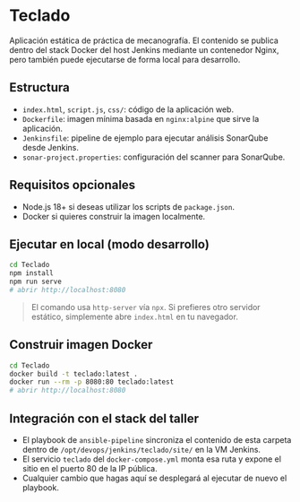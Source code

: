 # Teclado

Aplicación estática de práctica de mecanografía. El contenido se publica dentro del stack Docker del host Jenkins mediante un contenedor Nginx, pero también puede ejecutarse de forma local para desarrollo.

## Estructura

- `index.html`, `script.js`, `css/`: código de la aplicación web.
- `Dockerfile`: imagen mínima basada en `nginx:alpine` que sirve la aplicación.
- `Jenkinsfile`: pipeline de ejemplo para ejecutar análisis SonarQube desde Jenkins.
- `sonar-project.properties`: configuración del scanner para SonarQube.

## Requisitos opcionales

- Node.js 18+ si deseas utilizar los scripts de `package.json`.
- Docker si quieres construir la imagen localmente.

## Ejecutar en local (modo desarrollo)

```bash
cd Teclado
npm install
npm run serve
# abrir http://localhost:8080
```

> El comando usa `http-server` vía `npx`. Si prefieres otro servidor estático, simplemente abre `index.html` en tu navegador.

## Construir imagen Docker

```bash
cd Teclado
docker build -t teclado:latest .
docker run --rm -p 8080:80 teclado:latest
# abrir http://localhost:8080
```

## Integración con el stack del taller

- El playbook de `ansible-pipeline` sincroniza el contenido de esta carpeta dentro de `/opt/devops/jenkins/teclado/site/` en la VM Jenkins.
- El servicio `teclado` del `docker-compose.yml` monta esa ruta y expone el sitio en el puerto 80 de la IP pública.
- Cualquier cambio que hagas aquí se desplegará al ejecutar de nuevo el playbook.
